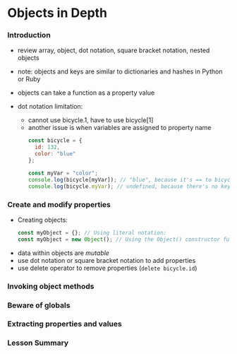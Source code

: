 # Objects in Depth

### Introduction
* review array, object, dot notation, square bracket notation, nested objects
* note: objects and keys are similar to dictionaries and hashes in Python or Ruby
* objects can take a function as a property value

* dot notation limitation:
  * cannot use bicycle.1, have to use bicycle[1]
  * another issue is when variables are assigned to property name
    ```js
    const bicycle = {
      id: 132,
      color: "blue"
    };

    const myVar = "color";
    console.log(bicycle[myVar]); // "blue", because it's == to bicycle["color"]
    console.log(bicycle.myVar); // undefined, because there's no key w/in bicycle named 'myVar'
    ```

### Create and modify properties
* Creating objects:
  ```js
  const myObject = {}; // Using literal notation:
  const myObject = new Object(); // Using the Object() constructor function:
  ```
* data within objects are *mutable*
* use dot notation or square bracket notation to add properties
* use delete operator to remove properties (`delete bicycle.id`)

### Invoking object methods

### Beware of globals

### Extracting properties and values

### Lesson Summary
